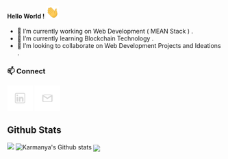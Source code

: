 #### Hello World ! <img src="https://raw.githubusercontent.com/ABSphreak/ABSphreak/master/gifs/Hi.gif" width="30px">

- 🔭 I’m currently working on Web Development ( MEAN Stack ) .
- 🌱 I’m currently learning Blockchain Technology .
- 👯 I’m looking to collaborate on Web Development Projects and Ideations .

### 📫 Connect
[![LinkedIn](./images/linkedin.png)](https://www.linkedin.com/in/karmanya-verma-5b1b0a1b5/) 
[![Email](./images/gmail.png)](mailto:karmanyaverma23@gmail.com)


## Github Stats

<img src="https://github-readme-streak-stats.herokuapp.com/?user=karmanya17">

<img src="https://github-readme-stats.vercel.app/api?username=karmanya17&count_private=true&show_icons=true&theme=light" alt="Karmanya's Github stats"/>

<img align="center" src="https://github-readme-stats.vercel.app/api/top-langs/?username=karmanya17&layout=compact&theme=light"/>
